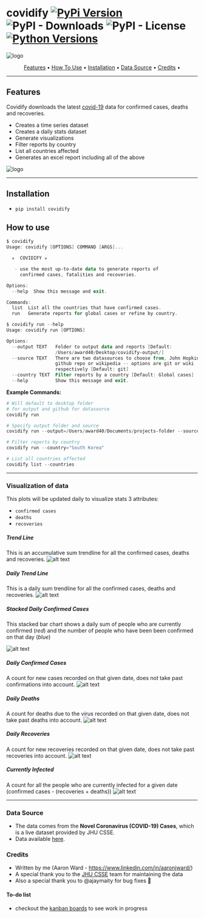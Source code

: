 # covidify  [![PyPi Version](https://img.shields.io/pypi/v/covidify.svg)](https://pypi.python.org/pypi/covidify/) ![PyPI - Downloads](https://img.shields.io/pypi/dm/covidify) ![PyPI - License](https://img.shields.io/pypi/l/covidify?color=yellow) [![Python Versions](https://img.shields.io/pypi/pyversions/yt2mp3.svg)](https://pypi.python.org/pypi/covidify/)
![logo](./resources/cov_logo.png "logo")

<p align="center">
  <a href="#features">Features</a> •
  <a href="#how-to-use">How To Use</a> •
  <a href="#download">Installation</a> •
  <a href="#download">Data Source</a> •
  <a href="#credits">Credits</a> •
</p>
<hr>


## Features
Covidify downloads the latest [covid-19](https://www.who.int/health-topics/coronavirus) data for confirmed cases, deaths and recoveries. 
- Creates a time series dataset
- Creates a daily stats dataset 
- Generate visualizations
- Filter reports by country
- List all countries affected
- Generates an excel report including all of the above 

![logo](./resources/run.gif "logo")


<hr>


## Installation

- ```pip install covidify```

## How to use

```powershell
$ covidify
Usage: covidify [OPTIONS] COMMAND [ARGS]...

  ☣  COVIDIFY ☣

   - use the most up-to-date data to generate reports of 
     confirmed cases, fatalities and recoveries.

Options:
  --help  Show this message and exit.

Commands:
  list  List all the countries that have confirmed cases.
  run   Generate reports for global cases or refine by country.
```

```powershell
$ covidify run --help
Usage: covidify run [OPTIONS]

Options:
  --output TEXT   Folder to output data and reports [Default:
                  /Users/award40/Desktop/covidify-output/]
  --source TEXT   There are two datasources to choose from, John Hopkins
                  github repo or wikipedia -- options are git or wiki
                  respectively [Default: git]
  --country TEXT  Filter reports by a country [Default: Global cases]
  --help          Show this message and exit.
```


**Example Commands:**
```powershell
# Will default to desktop folder 
# for output and github for datasource
covidify run 
```


```powershell
# Specify output folder and source
covidify run --output=/Users/award40/Documents/projects-folder --source=git
```

```powershell
# Filter reports by country
covidify run --country="South Korea"
```

```powershell
# List all countries affected 
covidify list --countries
```

<hr>

### Visualization of data
This plots will be updated daily to visualize stats 3 attributes: 
- ```confirmed cases```
- ```deaths```
- ```recoveries```


##### Trend Line

This is an accumulative sum trendline for all the confirmed cases, deaths and recoveries.
![alt text](./reports/images/confirmed_trendline.png)

##### Daily Trend Line

This is a daily sum trendline for all the confirmed cases, deaths and recoveries.
![alt text](./reports/images/new_confirmed_cases_trendline.png)

##### Stacked Daily Confirmed Cases

This stacked bar chart shows a daily sum of people who are currently confirmed (<i>red</i>) and the number of people who have been been confirmed on that day (<i>blue</i>)

![alt text](./reports/images/confirmed_cases_stacked_bar.png "Number of people actually with the virus for each day")


##### Daily Confirmed Cases

A count for new cases recorded on that given date, does not take past confirmations into account. 
![alt text](./reports/images/new_confirmed_cases_bar.png)

##### Daily Deaths

A count for deaths due to the virus recorded on that given date, does not take past deaths into account. 
![alt text](./reports/images/new_deaths_bar.png)

##### Daily Recoveries

A count for new recoveries recorded on that given date, does not take past recoveries into account. 
![alt text](./reports/images/new_recoveries_bar.png)

##### Currently Infected

A count for all the people who are currently infected for a given date (confirmed cases - (recoveries + deaths))
![alt text](./reports/images/currently_infected_bar.png)


<hr>

### Data Source
- The data comes from the **Novel Coronavirus (COVID-19) Cases**, which is a live dataset provided by JHU CSSE. 
- Data available [here](https://github.com/CSSEGISandData/2019-nCoV).


### Credits
- Written by me (Aaron Ward  - https://www.linkedin.com/in/aaronjward/)
- A special thank you to the [JHU CSSE](https://systems.jhu.edu/) team for maintaining the data
- Also a special thank you to @ajaymaity for bug fixes 🎉



#### To-do list
- checkout the [kanban boards](https://github.com/AaronWard/covidify/projects) to see work in progress